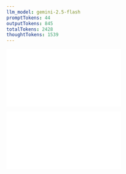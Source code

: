 ```yaml
---
llm_model: gemini-2.5-flash
promptTokens: 44
outputTokens: 845
totalTokens: 2428
thoughtTokens: 1539
---
```


![@](steps/_.2a70b1f4.md)

![@](steps/response.58b68afd.md)